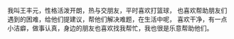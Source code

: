 我叫王丰元，性格活泼开朗，热与交朋友，平时喜欢打篮球，
也喜欢帮助朋友们遇到的困难，给他们提建议，帮他们解决难题，在生活中呢，
喜欢干净，有一点小洁癖，做事认真，身边的朋友也喜欢找我帮忙，我也很是乐意帮助他们。
